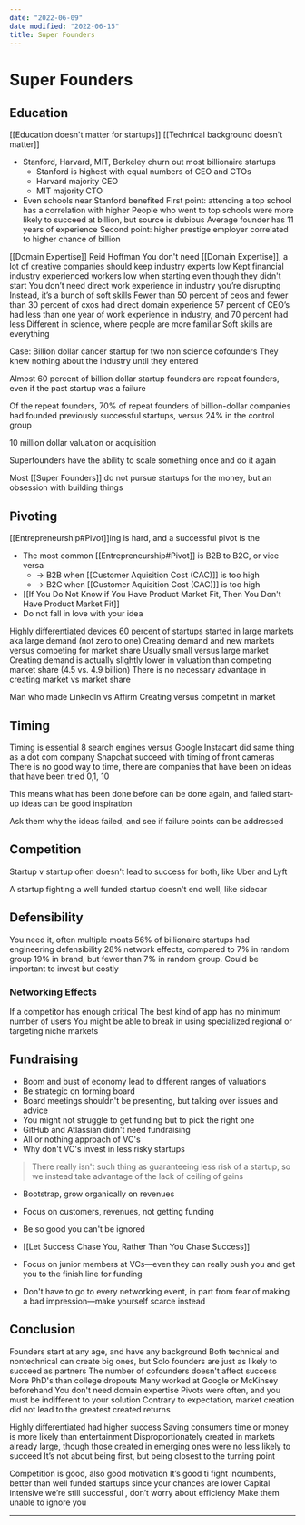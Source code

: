 ```yaml
---
date: "2022-06-09"
date modified: "2022-06-15"
title: Super Founders
---
```


# Super Founders

## Education
[[Education doesn't matter for startups]]
[[Technical background doesn't matter]]

- Stanford, Harvard, MIT, Berkeley churn out most billionaire startups
	- Stanford is highest with equal numbers of CEO and CTOs
	- Harvard majority CEO
	- MIT majority CTO
- Even schools near Stanford benefited
First point: attending a top school has a correlation with higher People who went to top schools were more likely to succeed at billion, but source is dubious
Average founder has 11 years of experience
Second point: higher prestige employer correlated to higher chance of billion

[[Domain Expertise]]
Reid Hoffman
You don't need [[Domain Expertise]], a lot of creative companies should keep industry experts low
Kept financial industry experienced workers low when starting even though they didn't start
You don’t need direct work experience in industry you’re disrupting
Instead, it’s a bunch of soft skills
Fewer than 50 percent of ceos and fewer than 30 percent of cxos had direct domain experience
57 percent of CEO’s had less than one year of work experience in industry, and 70 percent had less
Different in science, where people are more familiar
Soft skills are everything

Case: Billion dollar cancer startup for two non science cofounders
They knew nothing about the industry until they entered

Almost 60 percent of billion dollar startup founders are repeat founders, even if the past startup was a failure

Of the repeat founders, 70% of repeat founders of billion-dollar companies had founded previously successful startups, versus 24% in the control group

10 million dollar valuation or acquisition

Superfounders have the ability to scale something once and do it again

Most [[Super Founders]] do not pursue startups for the money, but an obsession with building things

## Pivoting
[[Entrepreneurship#Pivot]]ing is hard, and a successful pivot is the
- The most common [[Entrepreneurship#Pivot]] is B2B to B2C, or vice versa
	- -> B2B when [[Customer Aquisition Cost (CAC)]] is too high
	- -> B2C when [[Customer Aquisition Cost (CAC)]] is too high
- [[If You Do Not Know if You Have Product Market Fit, Then You Don't Have Product Market Fit]]
- Do not fall in love with your idea

Highly differentiated devices
60 percent of startups started in large markets aka large demand (not zero to one)
Creating demand and new markets versus competing for market share
Usually small versus large market
Creating demand is actually slightly lower in valuation than competing market share (4.5 vs. 4.9 billion)
There is no necessary advantage in creating market vs market share

Man who made LinkedIn vs Affirm
Creating versus competint in market

## Timing
Timing is essential
8 search engines versus Google
Instacart did same thing as a dot com company
Snapchat succeed with timing of front cameras
There is no good way to time, there are companies that have been on ideas that have been tried 0,1, 10

This means what has been done before can be done again, and failed start-up ideas can be good inspiration

Ask them why the ideas failed, and see if failure points can be addressed

## Competition
Startup v startup often doesn't lead to success for both, like Uber and Lyft

A startup fighting a well funded startup doesn't end well, like sidecar

## Defensibility
You need it, often multiple moats
56% of billionaire startups had engineering defensibility
28% network effects, compared to 7% in random group
19% in brand, but fewer than 7% in random group. Could be important to invest but costly

### Networking Effects
If a competitor has enough critical
The best kind of app has no minimum number of users
You might be able to break in using specialized regional or targeting niche markets

## Fundraising
- Boom and bust of economy lead to different ranges of valuations
- Be strategic on forming board
- Board meetings shouldn't be presenting, but talking over issues and advice
- You might not struggle to get funding but to pick the right one
- GitHub and Atlassian didn't need fundraising
- All or nothing approach of VC's
- Why don't VC's invest in less risky startups
> There really isn't such thing as guaranteeing less risk of a startup, so we instead take advantage of the lack of ceiling of gains
- Bootstrap, grow organically on revenues

- Focus on customers, revenues, not getting funding
- Be so good you can't be ignored
- [[Let Success Chase You, Rather Than You Chase Success]]
- Focus on junior members at VCs—even they can really push you and get you to the finish line for funding
- Don't have to go to every networking event, in part from fear of making a bad impression—make yourself scarce instead

## Conclusion
Founders start at any age, and have any background
Both technical and nontechnical can create big ones, but
Solo founders are just as likely to succeed as partners
The number of cofounders doesn't affect success
More PhD's than college dropouts
Many worked at Google or McKinsey beforehand
You don't need domain expertise
Pivots were often, and you must be indifferent to your solution
Contrary to expectation, market creation did not lead to the greatest created returns

Highly differentiated had higher success
Saving consumers time or money is more likely than entertainment
Disproportionately created in markets already large, though those created in emerging ones were no less likely to succeed
It’s not about being first, but being closest to the turning point

Competition is good, also good motivation
It’s good ti fight incumbents, better than well funded startups since your chances are lower
Capital intensive we’re still successful , don’t worry about efficiency
Make them unable to ignore you

---

